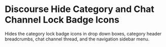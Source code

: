 # Discourse Hide Category and Chat Channel Lock Badge Icons
Hides the category lock badge icons in drop down boxes, category header breadcrumbs, chat channel thread, and the navigation sidebar menu.
